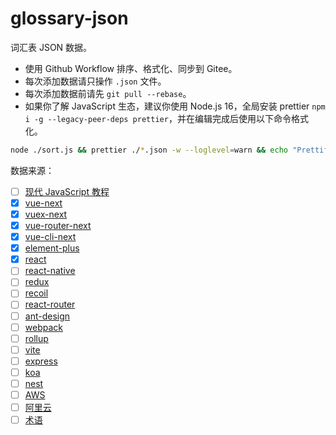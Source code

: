 # glossary-json

词汇表 JSON 数据。

- 使用 Github Workflow 排序、格式化、同步到 Gitee。
- 每次添加数据请只操作 `.json` 文件。
- 每次添加数据前请先 `git pull --rebase`。
- 如果你了解 JavaScript 生态，建议你使用 Node.js 16，全局安装 prettier `npm i -g --legacy-peer-deps prettier`，并在编辑完成后使用以下命令格式化。

```sh
node ./sort.js && prettier ./*.json -w --loglevel=warn && echo "Prettify succeeded."
```

数据来源：

- [ ] [现代 JavaScript 教程](https://zh.javascript.info/)
- [x] [vue-next](https://v3.cn.vuejs.org/)
- [x] [vuex-next](https://next.vuex.vuejs.org/zh/)
- [x] [vue-router-next](https://next.router.vuejs.org/zh/)
- [x] [vue-cli-next](https://next.cli.vuejs.org/zh)
- [x] [element-plus](https://element-plus.gitee.io/zh-CN/)
- [x] [react](https://zh-hans.reactjs.org/)
- [ ] [react-native](https://reactnative.cn/)
- [ ] [redux](https://cn.redux.js.org/)
- [ ] [recoil](https://recoiljs.org/zh-hans/)
- [ ] [react-router](https://react-router.docschina.org/)
- [ ] [ant-design](https://ant.design/)
- [ ] [webpack](https://webpack.docschina.org/)
- [ ] [rollup](https://rollup.docschina.org/guide/zh/)
- [ ] [vite](https://cn.vitejs.dev/)
- [ ] [express](https://expressjs.com/zh-cn/)
- [ ] [koa](https://koa.bootcss.com/)
- [ ] [nest](https://docs.nestjs.cn/)
- [ ] [AWS](https://aws.amazon.com/)
- [ ] [阿里云](https://cn.aliyun.com/)
- [ ] [术语](https://www.termonline.cn/index)
